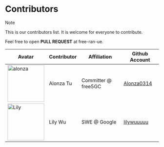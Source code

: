 # Contributors

> [!Note]
> This is our contributors list. It is welcome for everyone to contribute.
>
> Feel free to open **PULL REQUEST** at free-ran-ue.

| Avatar | Contributor | Affiliation | Github Account |
| - | - | - | - |
| <img width="120" height="120" alt="alonza" src="https://avatars.githubusercontent.com/u/102594269?v=4"> | Alonza Tu | Committer @ free5GC | [Alonza0314](https://github.com/Alonza0314) |
| <img width="120" height="120" alt="Lily" src="https://avatars.githubusercontent.com/u/121681451?v=4"> | Lily Wu | SWE @ Google | [lilywuuuuu](https://github.com/lilywuuuuu) |
